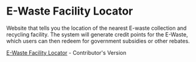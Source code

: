 # E-Waste Facility Locator
Website that tells you the location of the nearest E-waste collection and recycling facility. The system will generate
credit points for the E-Waste, which users can then redeem for government subsidies or other rebates.

[E-Waste Facility Locator]([https://breakdance.github.io/breakdance/](https://deeptikushwaha.github.io/EcoLocator/)) - Contributor's Version

